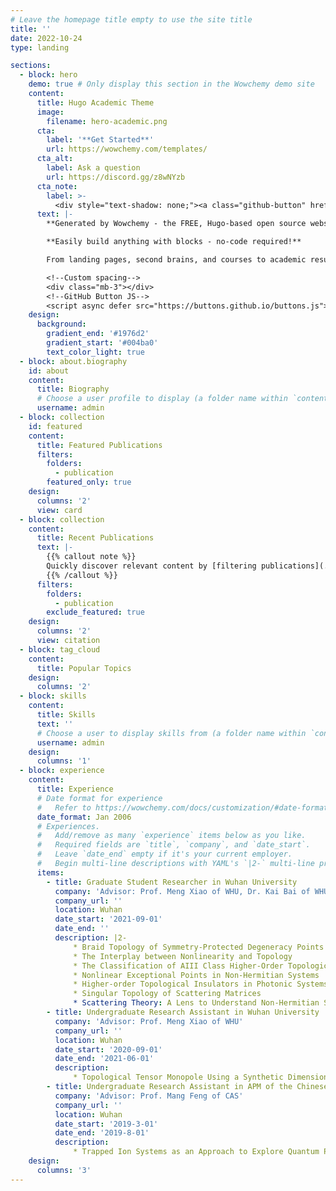 ```yaml
---
# Leave the homepage title empty to use the site title
title: ''
date: 2022-10-24
type: landing

sections:
  - block: hero
    demo: true # Only display this section in the Wowchemy demo site
    content:
      title: Hugo Academic Theme
      image:
        filename: hero-academic.png
      cta:
        label: '**Get Started**'
        url: https://wowchemy.com/templates/
      cta_alt:
        label: Ask a question
        url: https://discord.gg/z8wNYzb
      cta_note:
        label: >-
          <div style="text-shadow: none;"><a class="github-button" href="https://github.com/wowchemy/wowchemy-hugo-themes" data-icon="octicon-star" data-size="large" data-show-count="true" aria-label="Star">Star Wowchemy Website Builder</a></div><div style="text-shadow: none;"><a class="github-button" href="https://github.com/wowchemy/starter-hugo-academic" data-icon="octicon-star" data-size="large" data-show-count="true" aria-label="Star">Star the Academic template</a></div>
      text: |-
        **Generated by Wowchemy - the FREE, Hugo-based open source website builder trusted by 500,000+ sites.**

        **Easily build anything with blocks - no-code required!**

        From landing pages, second brains, and courses to academic resumés, conferences, and tech blogs.

        <!--Custom spacing-->
        <div class="mb-3"></div>
        <!--GitHub Button JS-->
        <script async defer src="https://buttons.github.io/buttons.js"></script>
    design:
      background:
        gradient_end: '#1976d2'
        gradient_start: '#004ba0'
        text_color_light: true
  - block: about.biography
    id: about
    content:
      title: Biography
      # Choose a user profile to display (a folder name within `content/authors/`)
      username: admin
  - block: collection
    id: featured
    content:
      title: Featured Publications
      filters:
        folders:
          - publication
        featured_only: true
    design:
      columns: '2'
      view: card
  - block: collection
    content:
      title: Recent Publications
      text: |-
        {{% callout note %}}
        Quickly discover relevant content by [filtering publications](./publication/).
        {{% /callout %}}
      filters:
        folders:
          - publication
        exclude_featured: true
    design:
      columns: '2'
      view: citation
  - block: tag_cloud
    content:
      title: Popular Topics
    design:
      columns: '2'
  - block: skills
    content:
      title: Skills
      text: ''
      # Choose a user to display skills from (a folder name within `content/authors/`)
      username: admin
    design:
      columns: '1'
  - block: experience
    content:
      title: Experience
      # Date format for experience
      #   Refer to https://wowchemy.com/docs/customization/#date-format
      date_format: Jan 2006
      # Experiences.
      #   Add/remove as many `experience` items below as you like.
      #   Required fields are `title`, `company`, and `date_start`.
      #   Leave `date_end` empty if it's your current employer.
      #   Begin multi-line descriptions with YAML's `|2-` multi-line prefix.
      items:
        - title: Graduate Student Researcher in Wuhan University
          company: 'Advisor: Prof. Meng Xiao of WHU, Dr. Kai Bai of WHU, Dr. Cheng Guo of Stanford and Prof. Fengcheng Wu of WHU'
          company_url: ''
          location: Wuhan
          date_start: '2021-09-01'
          date_end: ''
          description: |2-
              * Braid Topology of Symmetry-Protected Degeneracy Points in Non-Hermitian Systems
              *	The Interplay between Nonlinearity and Topology
              *	The Classification of AIII Class Higher-Order Topological Insulator
              * Nonlinear Exceptional Points in Non-Hermitian Systems
              * Higher-order Topological Insulators in Photonic Systems
              * Singular Topology of Scattering Matrices
              * Scattering Theory: A Lens to Understand Non-Hermitian Systems
        - title: Undergraduate Research Assistant in Wuhan University
          company: 'Advisor: Prof. Meng Xiao of WHU'
          company_url: ''
          location: Wuhan
          date_start: '2020-09-01'
          date_end: '2021-06-01'
          description:
              * Topological Tensor Monopole Using a Synthetic Dimension
        - title: Undergraduate Research Assistant in APM of the Chinese Academy of Sciences (CAS)
          company: 'Advisor: Prof. Mang Feng of CAS'
          company_url: ''
          location: Wuhan
          date_start: '2019-3-01'
          date_end: '2019-8-01'
          description:
              * Trapped Ion Systems as an Approach to Explore Quantum Physics 
    design:
      columns: '3'
---
```

